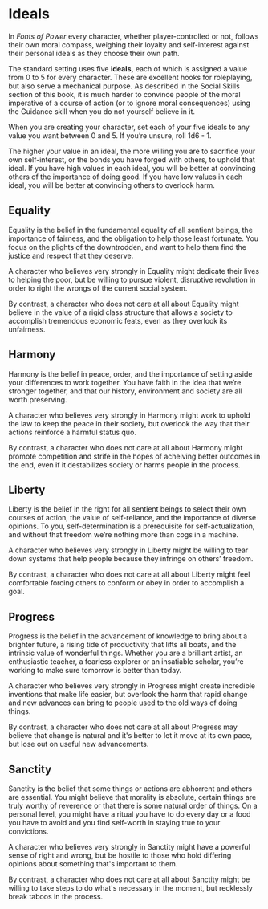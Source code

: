 # Ideals

In _Fonts of Power_ every character, whether player-controlled or not, follows their own moral compass, weighing their loyalty and self-interest against their personal ideals as they choose their own path.

The standard setting uses five **ideals,** each of which is assigned a value from 0 to 5 for every character. These are excellent hooks for roleplaying, but also serve a mechanical purpose. As described in the Social Skills section of this book, it is much harder to convince people of the moral imperative of a course of action (or to ignore moral consequences) using the Guidance skill when you do not yourself believe in it.

When you are creating your character, set each of your five ideals to any value you want between 0 and 5. If you’re unsure, roll 1d6 - 1.

The higher your value in an ideal, the more willing you are to sacrifice your own self-interest, or the bonds you have forged with others, to uphold that ideal. If you have high values in each ideal, you will be better at convincing others of the importance of doing good. If you have low values in each ideal, you will be better at convincing others to overlook harm.

## Equality

Equality is the belief in the fundamental equality of all sentient beings, the importance of fairness, and the obligation to help those least fortunate. You focus on the plights of the downtrodden, and want to help them find the justice and respect that they deserve.

A character who believes very strongly in Equality might dedicate their lives to helping the poor, but be willing to pursue violent, disruptive revolution in order to right the wrongs of the current social system.

By contrast, a character who does not care at all about Equality might believe in the value of a rigid class structure that allows a society to accomplish tremendous economic feats, even as they overlook its unfairness.

## Harmony

Harmony is the belief in peace, order, and the importance of setting aside your differences to work together. You have faith in the idea that we’re stronger together, and that our history, environment and society are all worth preserving.

A character who believes very strongly in Harmony might work to uphold the law to keep the peace in their society, but overlook the way that their actions reinforce a harmful status quo.

By contrast, a character who does not care at all about Harmony might promote competition and strife in the hopes of acheiving better outcomes in the end, even if it destabilizes society or harms people in the process.

## Liberty

Liberty is the belief in the right for all sentient beings to select their own courses of action, the value of self-reliance, and the importance of diverse opinions. To you, self-determination is a prerequisite for self-actualization, and without that freedom we’re nothing more than cogs in a machine.

A character who believes very strongly in Liberty might be willing to tear down systems that help people because they infringe on others’ freedom.

By contrast, a character who does not care at all about Liberty might feel comfortable forcing others to conform or obey in order to accomplish a goal.

## Progress

Progress is the belief in the advancement of knowledge to bring about a brighter future, a rising tide of productivity that lifts all boats, and the intrinsic value of wonderful things. Whether you are a brilliant artist, an enthusiastic teacher, a fearless explorer or an insatiable scholar, you’re working to make sure tomorrow is better than today.

A character who believes very strongly in Progress might create incredible inventions that make life easier, but overlook the harm that rapid change and new advances can bring to people used to the old ways of doing things.

By contrast, a character who does not care at all about Progress may believe that change is natural and it's better to let it move at its own pace, but lose out on useful new advancements.

## Sanctity

Sanctity is the belief that some things or actions are abhorrent and others are essential. You might believe that morality is absolute, certain things are truly worthy of reverence or that there is some natural order of things. On a personal level, you might have a ritual you have to do every day or a food you have to avoid and you find self-worth in staying true to your convictions.

A character who believes very strongly in Sanctity might have a powerful sense of right and wrong, but be hostile to those who hold differing opinions about something that's important to them.

By contrast, a character who does not care at all about Sanctity might be willing to take steps to do what's necessary in the moment, but recklessly break taboos in the process.
